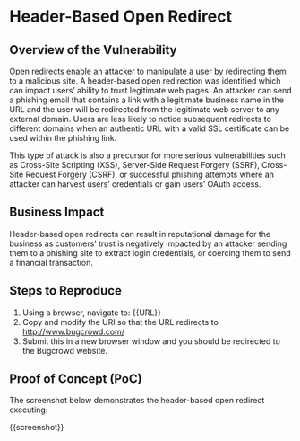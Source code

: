 # Header-Based Open Redirect

## Overview of the Vulnerability

Open redirects enable an attacker to manipulate a user by redirecting them to a malicious site. A header-based open redirection was identified which can impact users’ ability to trust legitimate web pages. An attacker can send a phishing email that contains a link with a legitimate business name in the URL and the user will be redirected from the legitimate web server to any external domain. Users are less likely to notice subsequent redirects to different domains when an authentic URL with a valid SSL certificate can be used within the phishing link.

This type of attack is also a precursor for more serious vulnerabilities such as Cross-Site Scripting (XSS), Server-Side Request Forgery (SSRF), Cross-Site Request Forgery (CSRF), or successful phishing attempts where an attacker can harvest users’ credentials or gain users’ OAuth access.

## Business Impact

Header-based open redirects can result in reputational damage for the business as customers’ trust is negatively impacted by an attacker sending them to a phishing site to extract login credentials, or coercing them to send a financial transaction.

## Steps to Reproduce

1. Using a browser, navigate to: {{URL}}
1. Copy and modify the URI so that the URL redirects to <http://www.bugcrowd.com/>
1. Submit this in a new browser window and you should be redirected to the Bugcrowd website.

## Proof of Concept (PoC)

The screenshot below demonstrates the header-based open redirect executing:

{{screenshot}}
